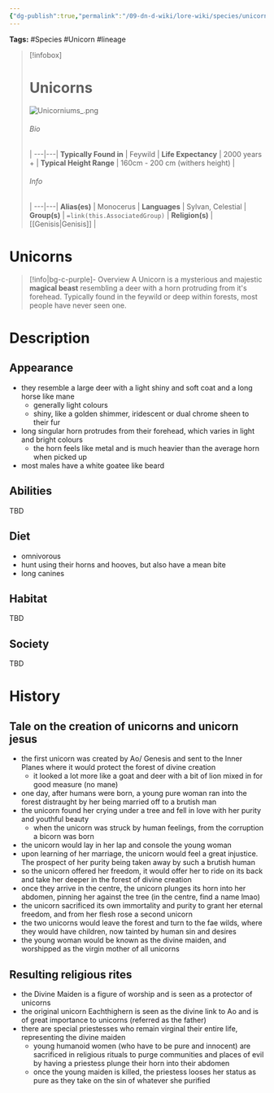 ```yaml
---
{"dg-publish":true,"permalink":"/09-dn-d-wiki/lore-wiki/species/unicorns/","tags":["Feywild","Species"]}
---
```



**Tags:** #Species #Unicorn #lineage 
> [!infobox]
> # Unicorns 
> ![Unicorniums_.png](/img/user/z_Assets/07.%20Images/Unicorniums_.png)
> ###### Bio
>  |
> ---|---|
> **Typically Found in** | Feywild |
> **Life Expectancy** | 2000 years + |
> **Typical Height Range**  | 160cm - 200 cm (withers height) |
> ###### Info
>  |
> ---|---|
> **Alias(es)** | Monocerus |
>  **Languages** | Sylvan, Celestial |
> **Group(s)** | `=link(this.AssociatedGroup)` |
> **Religion(s)** | [[Genisis\|Genisis]] |

# **Unicorns**
> [!info|bg-c-purple]- Overview
A Unicorn is a mysterious and majestic **magical beast** resembling a deer with a horn protruding from it's forehead. 
Typically found in the feywild or deep within forests, most people have never seen one.

# Description
## Appearance 
- they resemble a large deer with a light shiny and soft coat and a long horse like mane
	- generally light colours
	- shiny, like a golden shimmer, iridescent or dual chrome sheen to their fur  
- long singular horn protrudes from their forehead, which varies in light and bright colours
	- the horn feels like metal and is much heavier than the average horn when picked up
- most males have a white goatee like beard
## Abilities
TBD
## Diet
- omnivorous
- hunt using their horns and hooves, but also have a mean bite 
- long canines 
## Habitat
TBD
## Society 
TBD 
# History
## Tale on the creation of unicorns and unicorn jesus
- the first unicorn was created by Ao/ Genesis and sent to the Inner Planes where it would protect the forest of divine creation
	- it looked a lot more like a goat and deer with a bit of lion mixed in for good measure (no mane)
- one day, after humans were born, a young pure woman ran into the forest distraught by her being married off to a brutish man
- the unicorn found her crying under a tree and fell in love with her purity and youthful beauty
	- when the unicorn was struck by human feelings, from the corruption a bicorn was born
- the unicorn would lay in her lap and console the young woman
- upon learning of her marriage, the unicorn would feel a great injustice. The prospect of her purity being taken away by such a brutish human
- so the unicorn offered her freedom, it would offer her to ride on its back and take her deeper in the forest of divine creation
- once they arrive in the centre, the unicorn plunges its horn into her abdomen, pinning her against the tree (in the centre, find a name lmao)
- the unicorn sacrificed its own immortality and purity to grant her eternal freedom, and from her flesh rose a second unicorn
- the two unicorns would leave the forest and turn to the fae wilds, where they would have children, now tainted by human sin and desires
- the young woman would be known as the divine maiden, and worshipped as the virgin mother of all unicorns 
## Resulting religious rites
- the Divine Maiden is a figure of worship and is seen as a protector of unicorns
- the original unicorn Eachthighern is seen as the divine link to Ao and is of great importance to unicorns (referred as the father)
- there are special priestesses who remain virginal their entire life, representing the divine maiden
	- young humanoid women (who have to be pure and innocent) are sacrificed in religious rituals to purge communities and places of evil by having a priestess plunge their horn into their abdomen
	- once the young maiden is killed, the priestess looses her status as pure as they take on the sin of whatever she purified